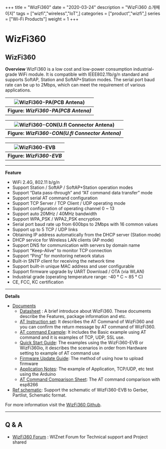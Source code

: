 +++
title = "WizFi360"
date = "2020-03-24"
description = "WizFi360 소개페이지"
tags = ["wizfi","wireless","IoT",]
categories = ["product","wizfi",]
series = ["Wi-Fi Products"]
weight = 1
+++

# WizFi360

## **WizFi360**

**Overview**
WizFi360 is a low cost and low-power consumption industrial-grade WiFi module. It is compatible with IEEE802.11b/g/n standard and supports SoftAP, Station and SoftAP+Station modes. The serial port baud rate can be up to 2Mbps, which can meet the requirement of various applications.

| ![WizFi360-PA(PCB Antena)](https://wizwiki.net/wiki/lib/exe/fetch.php/products:wizfi360:wizfi360-pa.png?w=300&tok=a3ad79) |
| ------------------------------------------------------------------------------------------------------------------------- |
| **Figure:** ***WizFi360-PA(PCB Antena)***                                                                                 |

| ![WizFi360-CON(U.fl Connector Antena)](https://wizwiki.net/wiki/lib/exe/fetch.php/products:wizfi360:wizfi360-con.png?w=300&tok=186edc) |
| -------------------------------------------------------------------------------------------------------------------------------------- |
| **Figure:** ***WizFi360-CON(U.fl Connector Antena)***                                                                                  |

| ![WizFi360-EVB](https://wizwiki.net/wiki/lib/exe/fetch.php/products:wizfi360:wizfi360-evb.jpg?w=500&tok=565d89) |
| --------------------------------------------------------------------------------------------------------------- |
| **Figure:** ***WizFi360-EVB***                                                                                  |

----------

**Feature**

- WiFi 2.4G, 802.11 b/g/n
- Support Station / SoftAP / SoftAP+Station operation modes
- Support “Data pass-through” and “AT command data transfer” mode
- Support serial AT command configuration
- Support TCP Server / TCP Client / UDP operating mode
- Support configuration of operating channel 0 ~ 13
- Support auto 20MHz / 40MHz bandwidth
- Support WPA_PSK / WPA2_PSK encryption
- Serial port baud rate up from 600bps to 2Mbps with 16 common values
- Support up to 5 TCP / UDP links
- Obtaining IP address automatically from the DHCP server (Station mode)
- DHCP service for Wireless LAN clients (AP mode)
- Support DNS for communication with servers by domain name
- Support “Keep-Alive” to monitor TCP connection
- Support “Ping” for monitoring network status
- Built-in SNTP client for receiving the network time
- Support built-in unique MAC address and user configurable
- Support firmware upgrade by UART Download / OTA (via WLAN)
- Industrial grade (operating temperature range: -40 ° C ~ 85 ° C)
- CE, FCC, KC certification 
----------

**Details**

- [Documents](/2020/03/documents/)
    - [Datasheet](http://wizwiki.net/wiki/doku.php?id=products:wizfi360:wizfi360ds:start#datasheet) : A brief introduce about WizFi360. These documents describe the Features, package information and etc.
    - [AT Instruction set](http://wizwiki.net/wiki/doku.php?id=products:wizfi360:wizfi360ds:start#at_instruction_set): It describes the AT Command of WizFi360 and you can confirm the return message by AT command of WizFi360.
    - [AT command Example](http://wizwiki.net/wiki/doku.php?id=products:wizfi360:wizfi360ds:start#at_command_examples): It includes the Basic example using AT command and it is examples of TCP, UDP, SSL use.
    - [Quick Start Guide](http://wizwiki.net/wiki/doku.php?id=products:wizfi360:wizfi360ds:start#quick_start_guide): The examples using the WizFi360-EVB or WizFi360io, it describes the scenarios in order from Hardware setting to example of AT command use
    - [Firmware Update Guide](http://wizwiki.net/wiki/doku.php?id=products:wizfi360:wizfi360ds:start#firmware_update_guide): The method of using how to upload firmware
    - [Application Notes](http://wizwiki.net/wiki/doku.php?id=products:wizfi360:wizfi360ds:start#application_notes): The example of Application, TCP/UDP, etc test using the Arduino
    - [AT Command Comparison Sheet](http://wizwiki.net/wiki/doku.php?id=products:wizfi360:wizfi360ds:start#at_command_comparison_sheet): The AT command comparison with esp8266
- [Ref schematic](https://github.com/Wiznet/Hardware-Files-of-WIZnet/tree/master/07_WizFi_Module/WizFi360-EVB-Shield): Support the schematic of WizFi360-EVB to Gerber, Partlist, Schematic format.

For more information visit the [WizFi360 Github](https://github.com/WIZnet-WizFi360/Release).

----------
## **Q & A**
- [WizFi360 Forum](https://forum.wiznet.io/c/wifi-module/wizfi360) : WIZnet Forum for Technical support and Project shared
